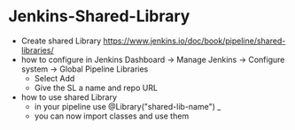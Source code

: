 # Jenkins-Shared-Library

- Create shared Library
https://www.jenkins.io/doc/book/pipeline/shared-libraries/
- how to configure in Jenkins
Dashboard -> Manage Jenkins -> Configure system -> Global Pipeline Libraries
	- Select Add
	- Give the SL a name and repo URL
- how to use shared Library
	- in your pipeline use @Library("shared-lib-name") _
	- you can now import classes and use them
